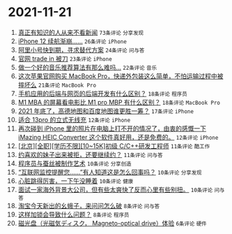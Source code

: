 # 2021-11-21

1. [真正有知识的人从来不看新闻](https://www.v2ex.com/t/816886) `73条评论` `分享发现`
1. [iPhone 12 续航渐崩……](https://www.v2ex.com/t/816893) `26条评论` `iPhone`
1. [阿里小号快到期，寻求替代方案](https://www.v2ex.com/t/816892) `24条评论` `问与答`
1. [官网 trade in 被刀](https://www.v2ex.com/t/816890) `23条评论` `iPhone`
1. [做一个好的音乐推荐算法有那么难吗…](https://www.v2ex.com/t/816891) `22条评论` `音乐`
1. [这次苹果官网购买 MacBook Pro，快递外包装这么简单，不怕运输过程中被摔坏么](https://www.v2ex.com/t/816933) `21条评论` `MacBook Pro`
1. [手机应用的后端与网页的后端开发有什么区别？](https://www.v2ex.com/t/816922) `18条评论` `程序员`
1. [M1 MBA 的屏幕看电影比 M1 pro MBP 有什么区别？](https://www.v2ex.com/t/816913) `18条评论` `MacBook Pro`
1. [2021 年底了，高德地图和百度地图谁更胜一筹？](https://www.v2ex.com/t/816887) `17条评论` `iPhone`
1. [适合 13pro 的立式无线充](https://www.v2ex.com/t/816921) `12条评论` `iPhone`
1. [再次碰到 iPhone 里的照片在电脑上打不开的情况了，由衷的感慨一下 iMazing HEIC Converter 这个软件真好用，还是免费的。](https://www.v2ex.com/t/816906) `12条评论` `iPhone`
1. [[北京][全职][学历不限][10~15K]初级 C/C++研发工程师](https://www.v2ex.com/t/816909) `11条评论` `酷工作`
1. [约喜欢的妹子出来被拒，还要继续约？](https://www.v2ex.com/t/816883) `11条评论` `问与答`
1. [程序员与蚕丝被制作艺术](https://www.v2ex.com/t/816946) `10条评论` `分享创造`
1. [“互联网监控提醒您……”有人知道这是怎么回事吗？](https://www.v2ex.com/t/816945) `10条评论` `分享发现`
1. [心脏跳得厉害，一下午没睡着](https://www.v2ex.com/t/816944) `10条评论` `健康`
1. [面试一家海外背景大公司，但有些太爽快了反而心里有些别扭。](https://www.v2ex.com/t/816894) `10条评论` `问与答`
1. [淘宝今天新出的幺蛾子，来问问怎么破](https://www.v2ex.com/t/816923) `8条评论` `问与答`
1. [这样加锁会导致什么问题？](https://www.v2ex.com/t/816914) `8条评论` `程序员`
1. [磁光盘（光磁気ディスク， Magneto-optical drive）体验](https://www.v2ex.com/t/816897) `6条评论` `硬件`

